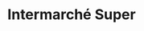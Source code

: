 ---
title: "Intermarché Super"
url: /champeix/intermarche-super-route-de-montaigut/
shop: Gasflaschen
---